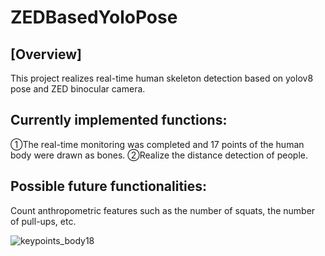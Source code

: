 # ZEDBasedYoloPose
## [Overview]  
This project realizes real-time human skeleton detection based on yolov8 pose and ZED binocular camera.
## Currently implemented functions:
①The real-time monitoring was completed and 17 points of the human body were drawn as bones.
②Realize the distance detection of people.
## Possible future functionalities:
Count anthropometric features such as the number of squats, the number of pull-ups, etc.

![keypoints_body18](https://github.com/user-attachments/assets/e4ede43b-9216-433a-91b5-76d4550bb411)
